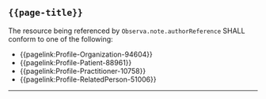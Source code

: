 ## <code>{{page-title}}</code>

The resource being referenced by `Observa.note.authorReference` SHALL conform to one of the following:

- {{pagelink:Profile-Organization-94604}}
- {{pagelink:Profile-Patient-88961}}
- {{pagelink:Profile-Practitioner-10758}}
- {{pagelink:Profile-RelatedPerson-51006}}

---